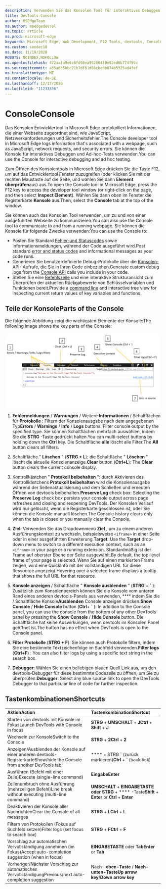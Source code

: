 ```yaml
---
description: Verwenden Sie das Konsolen Tool für interaktives Debuggen und Ad-hoc-Tests.
title: DevTools-Console
author: MSEdgeTeam
ms.author: msedgedevrel
ms.topic: article
ms.prod: microsoft-edge
keywords: Microsoft Edge, Web Development, F12 Tools, devtools, Console
ms.custom: seodec18
ms.date: 11/19/2020
ROBOTS: NOINDEX,NOFOLLOW
ms.openlocfilehash: 472aafa9e6c6fd98ea952804f0e92ed0b774f59c
ms.sourcegitcommit: a35a6b5bbc21b7df61d08cbc6b074b5325ad4fef
ms.translationtype: MT
ms.contentlocale: de-DE
ms.lasthandoff: 12/17/2020
ms.locfileid: "11233836"
---
```

# <span data-ttu-id="b1236-104">Console</span><span class="sxs-lookup"><span data-stu-id="b1236-104">Console</span></span>

<span data-ttu-id="b1236-105">Das Konsolen Entwicklertool in Microsoft Edge protokolliert Informationen, die einer Webseite zugeordnet sind, wie JavaScript, Netzwerkanforderungen und Sicherheitsfehler.</span><span class="sxs-lookup"><span data-stu-id="b1236-105">The Console developer tool in Microsoft Edge logs information that's associated with a webpage, such as JavaScript, network requests, and security errors.</span></span> <span data-ttu-id="b1236-106">Sie können die Konsole für interaktives Debuggen und Ad-hoc-Tests verwenden.</span><span class="sxs-lookup"><span data-stu-id="b1236-106">You can use the Console for interactive debugging and ad hoc testing.</span></span> 

<span data-ttu-id="b1236-107">Zum Öffnen des Konsolentools in Microsoft Edge drücken Sie die Taste F12, um auf das Entwicklertool Fenster zuzugreifen (oder klicken Sie mit der rechten Maustaste auf die Seite, und wählen Sie dann **Element überprüfen**aus) aus.</span><span class="sxs-lookup"><span data-stu-id="b1236-107">To open the Console tool in Microsoft Edge, press the F12 key to access the developer tool window (or right-click on the page, and then select **Inspect Element**).</span></span> <span data-ttu-id="b1236-108">Wählen Sie dann oben im Fenster die Registerkarte **Konsole** aus.</span><span class="sxs-lookup"><span data-stu-id="b1236-108">Then, select the **Console** tab at the top of the window.</span></span> 

<span data-ttu-id="b1236-109">Sie können auch das Konsolen Tool verwenden, um zu und von einer ausgeführten Webseite zu kommunizieren.</span><span class="sxs-lookup"><span data-stu-id="b1236-109">You can also use the Console tool to communicate to and from a running webpage.</span></span> <span data-ttu-id="b1236-110">Sie können die Konsole für folgende Zwecke verwenden:</span><span class="sxs-lookup"><span data-stu-id="b1236-110">You can use the Console to:</span></span>

- <span data-ttu-id="b1236-111">Posten Sie Standard [Fehler-und Statuscodes](./console/error-and-status-codes.md) sowie Informationsmeldungen, während der Code ausgeführt wird.</span><span class="sxs-lookup"><span data-stu-id="b1236-111">Post standard [error and status codes](./console/error-and-status-codes.md) and informational messages as your code runs.</span></span>
- <span data-ttu-id="b1236-112">Generieren Sie benutzerdefinierte Debug-Protokolle über die [Konsolen-API-](./console/console-api.md) Aufrufe, die Sie in Ihren Code einbeziehen.</span><span class="sxs-lookup"><span data-stu-id="b1236-112">Generate custom debug logs from the [Console API](./console/console-api.md) calls you include in your code.</span></span>
- <span data-ttu-id="b1236-113">Stellen Sie eine [Befehlszeile](./console/command-line.md) und eine interaktive Strukturansicht zum Überprüfen der aktuellen Rückgabewerte von Schlüsselvariablen und Funktionen bereit.</span><span class="sxs-lookup"><span data-stu-id="b1236-113">Provide a [command line](./console/command-line.md) and interactive tree view for inspecting current return values of key variables and functions.</span></span>

## <span data-ttu-id="b1236-114">Teile der Konsole</span><span class="sxs-lookup"><span data-stu-id="b1236-114">Parts of the Console</span></span>

<span data-ttu-id="b1236-115">Die folgende Abbildung zeigt die wichtigsten Elemente der Konsole:</span><span class="sxs-lookup"><span data-stu-id="b1236-115">The following image shows the key parts of the Console:</span></span>

![Die Microsoft Edge devtools-Konsole](./media/console.png)

1. <span data-ttu-id="b1236-117">**Fehlermeldungen**  /  **Warnungen**  /  Weitere **Informationen**  /  Schaltflächen für **Protokolle** : Filtern der Konsolenausgabe nach dem angegebenen Typ</span><span class="sxs-lookup"><span data-stu-id="b1236-117">**Errors** / **Warnings** / **Info** / **Logs** buttons: Filter console output by the specified type.</span></span> <span data-ttu-id="b1236-118">Sie können Schaltflächen mehrfach auswählen, indem Sie die **STRG** -Taste gedrückt halten.</span><span class="sxs-lookup"><span data-stu-id="b1236-118">You can multi-select buttons by holding down the **Ctrl** key.</span></span> <span data-ttu-id="b1236-119">Die Schaltfläche **alle** löscht alle Filter.</span><span class="sxs-lookup"><span data-stu-id="b1236-119">The **All** button clears all filters.</span></span>

2. <span data-ttu-id="b1236-120">Schaltfläche " **Löschen** " (**STRG + L**): die Schaltfläche " **Löschen** " löscht die aktuelle Konsolenanzeige.</span><span class="sxs-lookup"><span data-stu-id="b1236-120">**Clear** button (**Ctrl+L**): The **Clear** button clears the current console display.</span></span>

3. <span data-ttu-id="b1236-121">Kontrollkästchen " **Protokoll beibehalten** ": durch Aktivieren des Kontrollkästchens **Protokoll beibehalten** wird die Konsolenausgabe während der Seitenaktualisierung und dem Schließen und erneuten Öffnen von devtools beibehalten.</span><span class="sxs-lookup"><span data-stu-id="b1236-121">**Preserve Log** check box: Selecting the **Preserve Log** check box persists your console output across page refreshes and closing and reopening DevTools.</span></span> <span data-ttu-id="b1236-122">Der Konsolen Verlauf wird nur gelöscht, wenn die Registerkarte geschlossen ist, oder Sie können die Konsole manuell löschen.</span><span class="sxs-lookup"><span data-stu-id="b1236-122">The Console history clears only when the tab is closed or you manually clear the Console.</span></span>

4. <span data-ttu-id="b1236-123">**Ziel**: Verwenden Sie das Dropdownmenü **Ziel** , um zu einem anderen Ausführungskontext zu wechseln, beispielsweise `<iframe>` in einer Seite oder in einer ausgeführten Erweiterung.</span><span class="sxs-lookup"><span data-stu-id="b1236-123">**Target**: Use the **Target** drop-down menu to switch to a different execution context, such as an `<iframe>` in your page or a running extension.</span></span> <span data-ttu-id="b1236-124">Standardmäßig ist der Frame auf oberster Ebene der Seite ausgewählt.</span><span class="sxs-lookup"><span data-stu-id="b1236-124">By default, the top-level frame of your page is selected.</span></span> <span data-ttu-id="b1236-125">Wenn Sie auf einen markierten Frame zeigen, wird eine QuickInfo mit der vollständigen URL für diese Ressource angezeigt.</span><span class="sxs-lookup"><span data-stu-id="b1236-125">Hovering over a selected frame displays a tooltip that shows the full URL for that resource.</span></span>

5. <span data-ttu-id="b1236-126">**Konsole anzeigen**  /  Schaltfläche " **Konsole ausblenden** " (**STRG** +  **&grave;** ): Zusätzlich zum Konsolenbereich können Sie die Konsole vom unteren Rand eines anderen devtools-Panels aus verwenden, \*\*\*\* indem Sie die  /  Schaltfläche Konsole**Ausblenden** Console anzeigen drücken.</span><span class="sxs-lookup"><span data-stu-id="b1236-126">**Show Console** / **Hide Console** button (**Ctrl**+ **&grave;** ): In addition to the Console panel, you can use the console from the bottom of any other DevTools panel by pressing the **Show Console** / **Hide Console** button.</span></span> <span data-ttu-id="b1236-127">Die Schaltfläche hat keine Auswirkungen, wenn devtools im Konsolen Panel geöffnet ist.</span><span class="sxs-lookup"><span data-stu-id="b1236-127">The button has no effect when DevTools is open to the Console panel.</span></span>
 
6. <span data-ttu-id="b1236-128">**Filter Protokolle** (**STRG + F**): Sie können auch Protokolle filtern, indem Sie eine bestimmte Textzeichenfolge im Suchfeld verwenden.</span><span class="sxs-lookup"><span data-stu-id="b1236-128">**Filter logs** (**Ctrl+F**) : You can also filter logs by using a specific text string in the search box.</span></span>

7. <span data-ttu-id="b1236-129">**Debugger**: Wählen Sie einen beliebigen blauen Quell Link aus, um den devtools-Debugger für diese bestimmte Codezeile zu öffnen, um Sie zu überprüfen.</span><span class="sxs-lookup"><span data-stu-id="b1236-129">**Debugger**: Select any blue source link to open the DevTools Debugger to that particular line of code for further inspection.</span></span>

## <span data-ttu-id="b1236-130">Tastenkombinationen</span><span class="sxs-lookup"><span data-stu-id="b1236-130">Shortcuts</span></span>

<span data-ttu-id="b1236-131">Aktion</span><span class="sxs-lookup"><span data-stu-id="b1236-131">Action</span></span>                                            | <span data-ttu-id="b1236-132">Tastenkombination</span><span class="sxs-lookup"><span data-stu-id="b1236-132">Shortcut</span></span>               
:-------------------------------------------------| :----------------------
<span data-ttu-id="b1236-133">Starten von devtools mit Konsole im Fokus</span><span class="sxs-lookup"><span data-stu-id="b1236-133">Launch DevTools with Console in focus</span></span>             | <span data-ttu-id="b1236-134">**STRG**  +  **UMSCHALT**  +  **J**</span><span class="sxs-lookup"><span data-stu-id="b1236-134">**Ctrl** + **Shift** + **J**</span></span> 
<span data-ttu-id="b1236-135">Wechseln zur Konsole</span><span class="sxs-lookup"><span data-stu-id="b1236-135">Switch to the Console</span></span>                                 | <span data-ttu-id="b1236-136">**STRG**  +  **2**</span><span class="sxs-lookup"><span data-stu-id="b1236-136">**Ctrl** + **2**</span></span>           
<span data-ttu-id="b1236-137">Anzeigen/Ausblenden der Konsole auf einer anderen devtools-Registerkarte</span><span class="sxs-lookup"><span data-stu-id="b1236-137">Show/hide the Console from another DevTools tab</span></span>       | <span data-ttu-id="b1236-138">\*\*\*\*  +  STRG **&grave;** (zurück markieren)</span><span class="sxs-lookup"><span data-stu-id="b1236-138">**Ctrl** + **&grave;** (back tick)</span></span>  
<span data-ttu-id="b1236-139">Ausführen (Befehl mit einer Zeile)</span><span class="sxs-lookup"><span data-stu-id="b1236-139">Execute (single-line command)</span></span>                     | **<span data-ttu-id="b1236-140">Eingabe</span><span class="sxs-lookup"><span data-stu-id="b1236-140">Enter</span></span>**                
<span data-ttu-id="b1236-141">Zeilenumbruch ohne Ausführung (mehrzeiligen Befehl)</span><span class="sxs-lookup"><span data-stu-id="b1236-141">Line break without executing (multi-line command)</span></span> | <span data-ttu-id="b1236-142">**UMSCHALT**  +  **EINGABETASTE oder** **STRG**  +  \*\*\*\* -Taste</span><span class="sxs-lookup"><span data-stu-id="b1236-142">**Shift** + **Enter** or **Ctrl** + **Enter**</span></span>      
<span data-ttu-id="b1236-143">Deaktivieren der Konsole aller Nachrichten</span><span class="sxs-lookup"><span data-stu-id="b1236-143">Clear the Console of all messages</span></span>                 | <span data-ttu-id="b1236-144">**STRG**  +  **L**</span><span class="sxs-lookup"><span data-stu-id="b1236-144">**Ctrl** + **L**</span></span>           
<span data-ttu-id="b1236-145">Filtern von Protokollen (Fokus auf Suchfeld setzen)</span><span class="sxs-lookup"><span data-stu-id="b1236-145">Filter logs (set focus to search box)</span></span>             | <span data-ttu-id="b1236-146">**STRG**  +  **F**</span><span class="sxs-lookup"><span data-stu-id="b1236-146">**Ctrl** + **F**</span></span>           
<span data-ttu-id="b1236-147">Vorschlag zur automatischen Vervollständigung annehmen (im Fokus)</span><span class="sxs-lookup"><span data-stu-id="b1236-147">Accept auto-completion suggestion (when in focus)</span></span> | <span data-ttu-id="b1236-148">**EINGABETASTE** oder **Tab**</span><span class="sxs-lookup"><span data-stu-id="b1236-148">**Enter** or **Tab**</span></span>       
<span data-ttu-id="b1236-149">Vorheriger/Nächster Vorschlag zur automatischen Vervollständigung</span><span class="sxs-lookup"><span data-stu-id="b1236-149">Previous/next auto-completion suggestion</span></span>          | <span data-ttu-id="b1236-150">Nach- **oben-Taste** / **Nach-unten-Taste**</span><span class="sxs-lookup"><span data-stu-id="b1236-150">**Up arrow key**/**Down arrow key**</span></span>   
